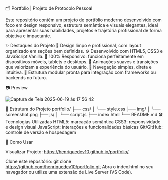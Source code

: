 🗂️ Portfolio | Projeto de Protocolo Pessoal

Este repositório contém um projeto de portfólio moderno desenvolvido com foco em design responsivo, estrutura semântica e visuais elegantes, ideal para apresentar suas habilidades, projetos e trajetória profissional de forma objetiva e impactante.

✨ Destaques do Projeto
🎨 Design limpo e profissional, com layout organizado em seções bem definidas.
⚙️ Desenvolvido com HTML5, CSS3 e JavaScript Vanilla.
📱 100% Responsivo: funciona perfeitamente em dispositivos móveis, tablets e desktops.
🚀 Animações suaves e transições que valorizam a experiência do usuário.
🧭 Navegação simples, direta e intuitiva.
📄 Estrutura modular pronta para integração com frameworks ou backends no futuro.

📷 Preview

![Captura de Tela 2025-06-19 às 17 56 42](https://github.com/user-attachments/assets/1d1d8bd8-504b-4b1f-a7a1-4b48c384581e)

📁 Estrutura do Projeto
portfolio/
├── css/
│   └── style.css
├── img/
│   └── screenshot.png
├── js/
│   └── script.js
├── index.html
└── README.md
🛠️ Tecnologias Utilizadas
HTML5: marcação semântica
CSS3: responsividade e design visual
JavaScript: interações e funcionalidades básicas
Git/GitHub: controle de versão e hospedagem

🧪 Como Usar

Visualizar Projeto:
https://henriquedev10.github.io/portfolio/

Clone este repositório:
git clone https://github.com/henriquedev10/portfolio.git
Abra o index.html no seu navegador ou utilize uma extensão de Live Server (VS Code).


